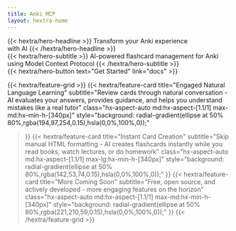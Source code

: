 ```yaml
---
title: Anki MCP
layout: hextra-home
---
```


<div class="hx:mt-6 hx:mb-6">
{{< hextra/hero-headline >}}
  Transform your Anki experience&nbsp;<br class="hx:sm:block hx:hidden" />with AI
{{< /hextra/hero-headline >}}
</div>

<div class="hx:mb-12">
{{< hextra/hero-subtitle >}}
  AI-powered flashcard management for Anki&nbsp;<br class="hx:sm:block hx:hidden" />using Model Context Protocol
{{< /hextra/hero-subtitle >}}
</div>

<div class="hx:mb-6">
{{< hextra/hero-button text="Get Started" link="docs" >}}
</div>

<div class="hx:mt-6"></div>

{{< hextra/feature-grid >}}
  {{< hextra/feature-card
    title="Engaged Natural Language Learning"
    subtitle="Review cards through natural conversation - AI evaluates your answers, provides guidance, and helps you understand mistakes like a real tutor"
    class="hx-aspect-auto md:hx-aspect-[1.1/1] max-md:hx-min-h-[340px]"
    style="background: radial-gradient(ellipse at 50% 80%,rgba(194,97,254,0.15),hsla(0,0%,100%,0));"
  >}}
  {{< hextra/feature-card
    title="Instant Card Creation"
    subtitle="Skip manual HTML formatting - AI creates flashcards instantly while you read books, watch lectures, or do homework"
    class="hx-aspect-auto md:hx-aspect-[1.1/1] max-lg:hx-min-h-[340px]"
    style="background: radial-gradient(ellipse at 50% 80%,rgba(142,53,74,0.15),hsla(0,0%,100%,0));"
  >}}
  {{< hextra/feature-card
    title="More Coming Soon"
    subtitle="Free, open source, and actively developed - more engaging features on the horizon"
    class="hx-aspect-auto md:hx-aspect-[1.1/1] max-md:hx-min-h-[340px]"
    style="background: radial-gradient(ellipse at 50% 80%,rgba(221,210,59,0.15),hsla(0,0%,100%,0));"
  >}}
{{< /hextra/feature-grid >}}
